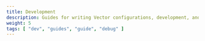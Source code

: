 ```yaml
---
title: Development
description: Guides for writing Vector configurations, development, and debugging.
weight: 5
tags: [ "dev", "guides", "guide", "debug" ]
---
```

